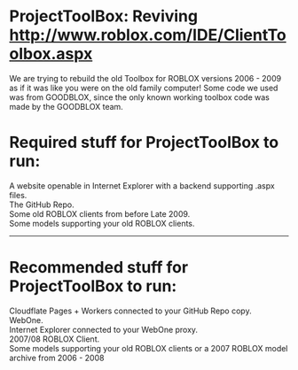 <h1>ProjectToolBox: Reviving <a href=Reviving http://www.roblox.com/IDE/ClientToolbox.aspx>http://www.roblox.com/IDE/ClientToolbox.aspx</a></h1>
We are trying to rebuild the old Toolbox for ROBLOX versions 2006 - 2009 as if it was like you were on the old family computer!
Some code we used was from GOODBLOX, since the only known working toolbox code was made by the GOODBLOX team.

<h1>Required stuff for ProjectToolBox to run:</h1>
  A website openable in Internet Explorer with a backend supporting .aspx files.
  <br>
  The GitHub Repo.
  <br>
  Some old ROBLOX clients from before Late 2009.
  <br>
  Some models supporting your old ROBLOX clients.
  <br>
<hr>
<h1>Recommended stuff for ProjectToolBox to run:</h1>
  Cloudflate Pages + Workers connected to your GitHub Repo copy.
  <br>
  WebOne.
  <br>
  Internet Explorer connected to your WebOne proxy.
  <br>
  2007/08 ROBLOX Client.
  <br>
  Some models supporting your old ROBLOX clients or a 2007 ROBLOX model archive from 2006 - 2008

